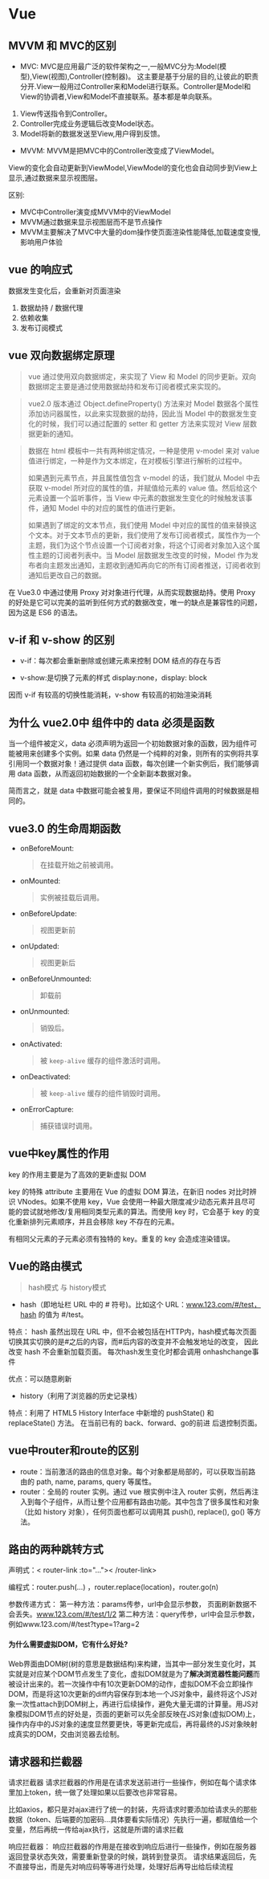 # Vue

## MVVM 和 MVC的区别

- MVC: MVC是应用最广泛的软件架构之一,一般MVC分为:Model(模型),View(视图),Controller(控制器)。 这主要是基于分层的目的,让彼此的职责分开.View一般用过Controller来和Model进行联系。Controller是Model和View的协调者,View和Model不直接联系。基本都是单向联系。

1. View传送指令到Controller。
2. Controller完成业务逻辑后改变Model状态。
3. Model将新的数据发送至View,用户得到反馈。

- MVVM: MVVM是把MVC中的Controller改变成了ViewModel。

View的变化会自动更新到ViewModel,ViewModel的变化也会自动同步到View上显示,通过数据来显示视图层。

区别:

- MVC中Controller演变成MVVM中的ViewModel
- MVVM通过数据来显示视图层而不是节点操作
- MVVM主要解决了MVC中大量的dom操作使页面渲染性能降低,加载速度变慢,影响用户体验


## vue 的响应式

数据发生变化后，会重新对页面渲染

1. 数据劫持 / 数据代理
2. 依赖收集
3. 发布订阅模式

## vue 双向数据绑定原理

> vue 通过使用双向数据绑定，来实现了 View 和 Model 的同步更新。双向数据绑定主要是通过使用数据劫持和发布订阅者模式来实现的。

> vue2.0 版本通过 Object.defineProperty() 方法来对 Model 数据各个属性添加访问器属性，以此来实现数据的劫持，因此当 Model 中的数据发生变化的时候，我们可以通过配置的 setter 和 getter 方法来实现对 View 层数据更新的通知。

> 数据在 html 模板中一共有两种绑定情况，一种是使用 v-model 来对 value 值进行绑定，一种是作为文本绑定，在对模板引擎进行解析的过程中。
>
> 如果遇到元素节点，并且属性值包含 v-model 的话，我们就从 Model 中去获取 v-model 所对应的属性的值，并赋值给元素的 value 值。然后给这个元素设置一个监听事件，当 View 中元素的数据发生变化的时候触发该事件，通知 Model 中的对应的属性的值进行更新。
>
> 如果遇到了绑定的文本节点，我们使用 Model 中对应的属性的值来替换这个文本。对于文本节点的更新，我们使用了发布订阅者模式，属性作为一个主题，我们为这个节点设置一个订阅者对象，将这个订阅者对象加入这个属性主题的订阅者列表中。当 Model 层数据发生改变的时候，Model 作为发布者向主题发出通知，主题收到通知再向它的所有订阅者推送，订阅者收到通知后更改自己的数据。

在 Vue3.0 中通过使用 Proxy 对对象进行代理，从而实现数据劫持。使用 Proxy 的好处是它可以完美的监听到任何方式的数据改变，唯一的缺点是兼容性的问题，因为这是 ES6 的语法。

## v-if 和 v-show 的区别

- v-if：每次都会重新删除或创建元素来控制 DOM 结点的存在与否

- v-show:是切换了元素的样式 display:none，display: block

因而 v-if 有较高的切换性能消耗，v-show 有较高的初始渲染消耗

## 为什么 vue2.0中 组件中的 data 必须是函数

当一个组件被定义，data 必须声明为返回一个初始数据对象的函数，因为组件可能被用来创建多个实例。如果 data 仍然是一个纯粹的对象，则所有的实例将共享引用同一个数据对象！通过提供 data 函数，每次创建一个新实例后，我们能够调用 data 函数，从而返回初始数据的一个全新副本数据对象。

简而言之，就是 data 中数据可能会被复用，要保证不同组件调用的时候数据是相同的。

## vue3.0 的生命周期函数

- onBeforeMount:
  > 在挂载开始之前被调用。
- onMounted:
  > 实例被挂载后调用。
- onBeforeUpdate:
  > 视图更新前
- onUpdated:
  > 视图更新后
- onBeforeUnmounted:
  > 卸载前
- onUnmounted:
  > 销毁后。
- onActivated:
  > 被 `keep-alive` 缓存的组件激活时调用。
- onDeactivated:
  > 被 `keep-alive` 缓存的组件销毁时调用。
- onErrorCapture:
  > 捕获错误时调用。

## vue中key属性的作用

key 的作用主要是为了高效的更新虚拟 DOM

key 的特殊 attribute 主要用在 Vue 的虚拟 DOM 算法，在新旧 nodes 对比时辨识 VNodes。如果不使用 key，Vue 会使用一种最大限度减少动态元素并且尽可能的尝试就地修改/复用相同类型元素的算法。而使用 key 时，它会基于 key 的变化重新排列元素顺序，并且会移除 key 不存在的元素。

有相同父元素的子元素必须有独特的 key。重复的 key 会造成渲染错误。

## Vue的路由模式

> hash模式 与 history模式

- hash（即地址栏 URL 中的 # 符号)。比如这个 URL：www.123.com/#/test，hash 的值为 #/test。

特点： hash 虽然出现在 URL 中，但不会被包括在HTTP内，hash模式每次页面切换其实切换的是#之后的内容，而#后内容的改变并不会触发地址的改变，
因此改变 hash 不会重新加载页面。
每次hash发生变化时都会调用 onhashchange事件

优点：可以随意刷新

- history（利用了浏览器的历史记录栈）

特点：利用了 HTML5 History Interface 中新增的 pushState() 和 replaceState() 方法。
在当前已有的 back、forward、go的前进 后退控制页面。

## vue中router和route的区别

- route：当前激活的路由的信息对象。每个对象都是局部的，可以获取当前路由的 path, name, params, query 等属性。
- router：全局的 router 实例。通过 vue 根实例中注入 router 实例，然后再注入到每个子组件，从而让整个应用都有路由功能。其中包含了很多属性和对象（比如 history 对象），任何页面也都可以调用其 push(), replace(), go() 等方法。

## 路由的两种跳转方式

声明式：< router-link :to="…">< /router-link>

编程式：router.push(…) ，router.replace(location)，router.go(n)

参数传递方式：
第一种方法：params传参，url中会显示参数， 页面刷新数据不会丢失。www.123.com/#/test/1/2
第二种方法：query传参，url中会显示参数，例如www.123.com/#/test?type=1?arg=2

#### 为什么需要虚拟DOM，它有什么好处?

​    Web界面由DOM树(树的意思是数据结构)来构建，当其中一部分发生变化时，其实就是对应某个DOM节点发生了变化，虚拟DOM就是为了**解决浏览器性能问题**而被设计出来的。若一次操作中有10次更新DOM的动作，虚拟DOM不会立即操作DOM，而是将这10次更新的diff内容保存到本地一个JS对象中，最终将这个JS对象一次性attach到DOM树上，再进行后续操作，避免大量无谓的计算量。用JS对象模拟DOM节点的好处是，页面的更新可以先全部反映在JS对象(虚拟DOM)上，操作内存中的JS对象的速度显然要更快，等更新完成后，再将最终的JS对象映射成真实的DOM，交由浏览器去绘制。

## 请求器和拦截器

请求拦截器
请求拦截器的作用是在请求发送前进行一些操作，例如在每个请求体里加上token，统一做了处理如果以后要改也非常容易。

比如axios，都只是对ajax进行了统一的封装，先将请求时要添加给请求头的那些数据（token、后端要的加密码…具体要看实际情况）先执行一遍，都赋值给一个变量，然后再统一传给ajax执行，这就是所谓的请求拦截

响应拦截器：
响应拦截器的作用是在接收到响应后进行一些操作，例如在服务器返回登录状态失效，需要重新登录的时候，跳转到登录页。
请求结果返回后，先不直接导出，而是先对响应码等等进行处理，处理好后再导出给后续流程

